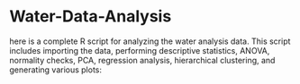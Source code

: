 # Water-Data-Analysis
here is a complete R script for analyzing the water analysis data. This script includes importing the data, performing descriptive statistics, ANOVA, normality checks, PCA, regression analysis, hierarchical clustering, and generating various plots:
